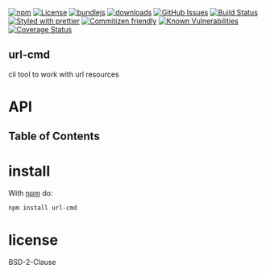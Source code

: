 [![npm](https://img.shields.io/npm/v/url-cmd.svg)](https://www.npmjs.com/package/url-cmd)
[![License](https://img.shields.io/badge/License-0BSD-blue.svg)](https://spdx.org/licenses/0BSD.html)
[![bundlejs](https://deno.bundlejs.com/?q=url-cmd\&badge=detailed)](https://bundlejs.com/?q=url-cmd)
[![downloads](http://img.shields.io/npm/dm/url-cmd.svg?style=flat-square)](https://npmjs.org/package/url-cmd)
[![GitHub Issues](https://img.shields.io/github/issues/arlac77/url-cmd.svg?style=flat-square)](https://github.com/arlac77/url-cmd/issues)
[![Build Status](https://img.shields.io/endpoint.svg?url=https%3A%2F%2Factions-badge.atrox.dev%2Farlac77%2Furl-cmd%2Fbadge\&style=flat)](https://actions-badge.atrox.dev/arlac77/url-cmd/goto)
[![Styled with prettier](https://img.shields.io/badge/styled_with-prettier-ff69b4.svg)](https://github.com/prettier/prettier)
[![Commitizen friendly](https://img.shields.io/badge/commitizen-friendly-brightgreen.svg)](http://commitizen.github.io/cz-cli/)
[![Known Vulnerabilities](https://snyk.io/test/github/arlac77/url-cmd/badge.svg)](https://snyk.io/test/github/arlac77/url-cmd)
[![Coverage Status](https://coveralls.io/repos/arlac77/url-cmd/badge.svg)](https://coveralls.io/github/arlac77/url-cmd)

## url-cmd

cli tool to work with url resources

# API

<!-- Generated by documentation.js. Update this documentation by updating the source code. -->

## Table of Contents

# install

With [npm](http://npmjs.org) do:

```shell
npm install url-cmd
```

# license

BSD-2-Clause
